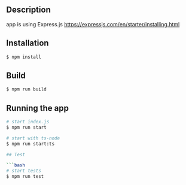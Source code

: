 ## Description
app is using Express.js
https://expressjs.com/en/starter/installing.html

## Installation
```bash
$ npm install
```

## Build

```bash
$ npm run build
```

## Running the app

```bash
# start index.js
$ npm run start

# start with ts-node
$ npm run start:ts

## Test

```bash
# start tests
$ npm run test 
